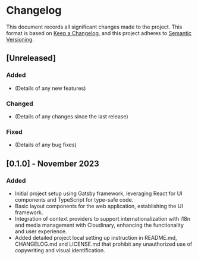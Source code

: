 # Changelog

This document records all significant changes made to the project. This format is based on [Keep a Changelog](https://keepachangelog.com/en/1.0.0/), and this project adheres to [Semantic Versioning](https://semver.org/spec/v2.0.0.html).

## [Unreleased]

### Added
- (Details of any new features)

### Changed
- (Details of any changes since the last release)

### Fixed
- (Details of any bug fixes)

## [0.1.0] - November 2023

### Added
- Initial project setup using Gatsby framework, leveraging React for UI components and TypeScript for type-safe code.
- Basic layout components for the web application, establishing the UI framework.
- Integration of context providers to support internationalization with i18n and media management with Cloudinary, enhancing the functionality and user experience.
- Added detailed project local setting up instruction in README.md, CHANGELOG.md and LICENSE.md that prohibit any unauthorized use of copywriting and visual identification.
